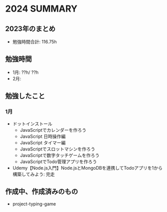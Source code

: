 # 2024 SUMMARY

## 2023年のまとめ
- 勉強時間合計: 116.75h

## 勉強時間
- 1月: ??h/ ??h 
- 2月:

## 勉強したこと

### 1月
- ドットインストール
  - JavaScriptでカレンダーを作ろう
  - JavaScript 日時操作編
  - JavaScript タイマー編
  - JavaScriptでスロットマシンを作ろう
  - JavaScriptで数字タッチゲームを作ろう
  - JavaScriptでTodo管理アプリを作ろう
- Udemy【Node.js入門】Node.jsとMongoDBを連携してTodoアプリを1から構築してみよう: 完走


 ## 作成中、作成済みのもの
 - project-typing-game



